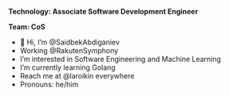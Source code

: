 **Technology: Associate Software Development Engineer**

**Team: CoS**

- 👋 Hi, I’m @SaidbekAbdiganiev
- Working @RakutenSymphony
- I’m interested in Software Engineering and Machine Learning
- I’m currently learning Golang
- Reach me at @laroikin everywhere
- Pronouns: he/him

<!---
SaidbekAbdiganiev/SaidbekAbdiganiev is a ✨ special ✨ repository because its `README.md` (this file) appears on your GitHub profile.
You can click the Preview link to take a look at your changes.
--->
